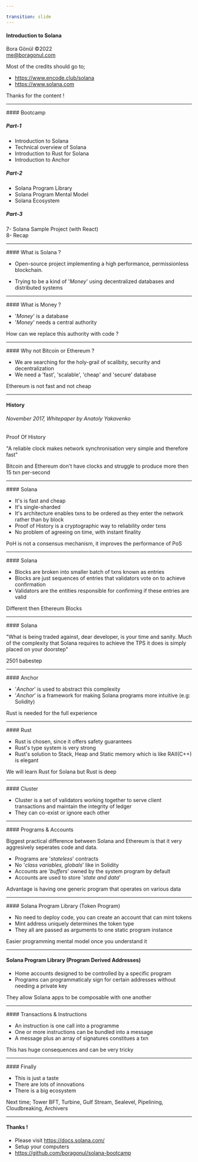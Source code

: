 ```yaml
---

transition: slide
---
```


<grid align="left">

#### Introduction to Solana <!-- element style="color: cyan" -->


Bora Gönül ©2022  
me@boragonul.com

Most of the credits should go to;

- https://www.encode.club/solana
- https://www.solana.com 

Thanks for the content !<!-- element style="color: yellow" -->

</grid>



---

<grid align="left">
#### Bootcamp <!-- element style="color: cyan" -->

##### Part-1 <!-- element style="color: yellow" -->
- Introduction to Solana
- Technical overview of Solana  
- Introduction to Rust for Solana  
- Introduction to Anchor  

##### Part-2 <!-- element style="color: yellow" -->
- Solana Program Library  
- Solana Program Mental Model  
- Solana Ecosystem  

##### Part-3 <!-- element style="color: yellow" -->
7- Solana Sample Project (with React)      
8- Recap    

</grid>

---
<grid align="left">
#### What is Solana ? <!-- element style="color: cyan"-->

- Open-source project implementing a high performance, permissionless blockchain.  

- Trying to be a kind of '*Money*' using decentralized databases and distributed systems   
</grid>

---
<grid align="left">
#### What is Money ? <!-- element style="color: cyan" -->

- '*Money*' is a database
- '*Money*' needs a central authority

How can we replace this authority with code ? <!-- element style="color: yellow" -->

</grid>

---

<grid align="left">
#### Why not Bitcoin or Ethereum ? <!-- element style="color: cyan" -->

- We are searching for the holy-grail of scalibity, security and decentralization
- We need a 'fast', 'scalable', 'cheap' and 'secure' database

Ethereum is not fast and not cheap <!-- element style="color: yellow" -->
 </grid>

---
<grid align="left">

#### History <!-- element style="color: cyan" -->

###### November 2017, Whitepaper by *Anatoly Yakavenko*

Proof Of History

"A reliable clock makes network synchronisation very simple and therefore fast" 

Bitcoin and Ethereum don't have clocks and struggle to produce more then 15 txn per-second <!-- element style="color: yellow" --> 

</grid>

---
<grid align="left">
#### Solana  <!-- element style="color: cyan" -->

- It's is fast and cheap
- It's single-sharded 
- It's architecture enables txns to be ordered as they enter the network rather than by block
- Proof of History is a cryptographic way to reliability order txns
- No problem of agreeing on time, with instant finality

PoH is not a consensus mechanism, it improves the performance of PoS <!-- element style="color: yellow" -->
</grid>

---
<grid align="left">
#### Solana<!-- element style="color: cyan" -->

- Blocks are broken into smaller batch of txns known as entries
- Blocks are just sequences of entries that validators vote on to achieve confirmation
- Validators are the entities responsible for confirming if these entries are valid

Different then Ethereum Blocks <!-- element style="color: yellow" -->
</grid>

---
<grid align="left">
#### Solana<!-- element style="color: cyan" -->

"What is being traded against, dear developer, is your time and sanity. 
Much of the complexity that Solana requires to achieve the TPS it does is simply placed on your doorstep"   

2501 babestep <!-- element style="color: yellow" -->
</grid>

---

<grid align="left">
#### Anchor <!-- element style="color: cyan" -->

- '*Anchor*' is used to abstract this complexity
- '*Anchor*' is a framework for making Solana programs more intuitive (e.g: Solidity)

Rust is needed for the full experience <!-- element style="color: yellow" -->
</grid>

---

<grid align="left">
#### Rust <!-- element style="color: cyan" -->

- Rust is chosen, since it offers safety guarantees
- Rust's type system is very strong
- Rust's solution to Stack, Heap and Static memory which is like RAII(C++) is elegant

We will learn Rust for Solana but Rust is deep <!-- element style="color: yellow" -->
</grid>

---
<grid align="left">
#### Cluster <!-- element style="color: cyan" -->

- Cluster is a set of validators working together to serve client transactions and maintain the integrity of ledger
- They can co-exist or ignore each other
</grid>

---
<grid align="left">
#### Programs & Accounts <!-- element style="color: cyan" -->

Biggest practical difference between Solana and Ethereum is that it very aggresively seperates code and data.

- Programs are '*stateless*' contracts <!-- element style="color: yellow" -->
- No '*class variables, globals*'  like in Solidity  <!-- element style="color: yellow" -->
- Accounts are '*buffers*' owned by the system program by default <!-- element style="color: yellow" -->
- Accounts are used to store '*state and data*' <!-- element style="color: yellow" -->

Advantage is having one generic program that operates on various data <!-- element style="color: yellow" -->
</grid>

---
<grid align="left">
#### Solana Program Library (Token Program) <!-- element style="color: cyan" -->

- No need to deploy code, you can create an account that can mint tokens
- Mint address uniquely determines the token type
- They all are passed as arguments to one static program instance

Easier programming mental model once you understand it <!-- element style="color: yellow" -->
</grid>

---
<grid align="left">

#### Solana Program Library (Program Derived Addresses) <!-- element style="color: cyan" -->

- Home accounts designed to be controlled by a specific program
- Programs can programmaticaly sign for certain addresses without needing a private key

They allow Solana apps to be composable with one another <!-- element style="color: yellow" -->
</grid>

---
<grid align="left">
#### Transactions & Instructions <!-- element style="color: cyan" -->

- An instruction is one call into a programme
- One or more instructions can be bundled into a message
- A message plus an array of signatures constitues a txn

This has huge consequences and can be very tricky <!-- element style="color: yellow" -->
</grid>

---

<grid align="left">
#### Finally <!--element style="color: cyan" -->

- This is just a taste
- There are lots of innovations 
- There is a big ecosystem 

Next time; Tower BFT, Turbine, Gulf Stream, Sealevel, Pipelining, Cloudbreaking, Archivers <!-- element style="color: yellow" -->
</grid>

---
<grid align="left">

#### Thanks ! <!-- element style="color: red" -->

- Please visit https://docs.solana.com/
- Setup your computers
- https://github.com/boragonul/solana-bootcamp
</grid>
